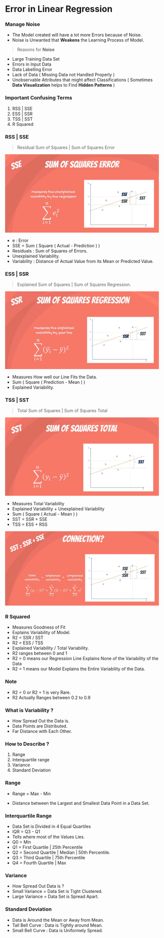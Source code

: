 # Error in Linear Regression

### Manage Noise
- The Model created will have a lot more Errors because of Noise.
- Noise is Unwanted that **Weakens** the Learning Process of Model.

> Reasons for **Noise**
- Large Training Data Set
- Errors in Input Data 
- Data Labelling Error
- Lack of Data ( Missing Data not Handled Properly )
- Unobservable Attributes that might affect Classifications ( Sometimes **Data Visualization** helps to Find **Hidden Patterns** )

### Important Confusing Terms

1. RSS | SSE
2. ESS | SSR
3. TSS | SST
4. R Squared 

### RSS | SSE

> Residual Sum of Squares | Sum of Squares Error

![RSS|SSE](Image/SSE_RSS.jpg)

- e : Error
- SSE = Sum ( Square ( Actual - Prediction ) )
- Residuals : Sum of Squares of Errors.
- Unexplained Variability.
- Variability : Distance of Actual Value from its Mean or Predicted Value.

### ESS | SSR

> Explained Sum of Squares | Sum of Squares Regression.

![ESS|SSR](Image/SSR_ESS.jpg)

- Measures How well our Line Fits the Data.
- Sum ( Square ( Prediction - Mean ) )
- Explained Variability.

### TSS | SST

> Total Sum of Squares | Sum of Squares Total

![TSS|SST](Image/SST_TSS.jpg)

- Measures Total Variability
- Explained Variability + Unexplained Variability
- Sum ( Square ( Actual - Mean ) )
- SST = SSR + SSE
- TSS = ESS + RSS

![TSS](Image/All.jpg)

### R Squared

- Measures Goodness of Fit
- Explains Variability of Model.
- R2 = SSR / SST
- R2 = ESS / TSS
- Explained Variability / Total Variability.
- R2 ranges between 0 and 1
- R2 = 0 means our Regression Line Explains None of the Variability of the Data
- R2 = 1 means our Model Explains the Entire Variability of the Data.

### Note

- R2 = 0 or R2 = 1 is very Rare.
- R2 Actually Ranges between 0.2 to 0.9

### What is Variability ?

- How Spread Out the Data is. 
- Data Points are Distributed.  
- Far Distance with Each Other.

### How to Describe ?

1. Range
2. Interquartile range
3. Variance
4. Standard Deviation

### Range 

- Range = Max - Min

- Distance between the Largest and Smallest Data Point in a Data Set.

### Interquartile Range

- Data Set is Divided in 4 Equal Quartiles
- IQR = Q3 - Q1
- Tells where most of the Values Lies.
- Q0 = Min
- Q1 = First Quartile | 25th Percentile
- Q2 = Second Quartile | Median | 50th Percentile.
- Q3 = Third Quartile | 75th Percentile
- Q4 = Fourth Quartile | Max

### Variance

- How Spread Out Data is ?
- Small Variance = Data Set is Tight Clustered.
- Large Variance = Data Set is Spread Apart.

### Standard Deviation

- Data is Around the Mean or Away from Mean.
- Tall Bell Curve : Data is Tightly around Mean.
- Small Bell Curve : Data is Uniformely Spread.
